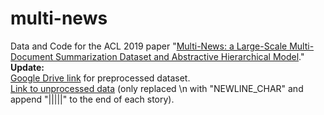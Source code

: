 # multi-news

Data and Code for the ACL 2019 paper "[Multi-News: a Large-Scale Multi-Document Summarization Dataset and Abstractive Hierarchical Model](https://128.84.21.199/pdf/1906.01749.pdf)."
</br>
**Update:** </br>
[Google Drive link](https://drive.google.com/open?id=1qZ3zJBv0zrUy4HVWxnx33IsrHGimXLPy) for preprocessed dataset. </br>
[Link to unprocessed data](https://drive.google.com/open?id=1uDarzpu2HFc-vjXNJCRv2NIHzakpSGOw) (only replaced \n with "NEWLINE_CHAR" and append "|||||" to the end of each story). 
